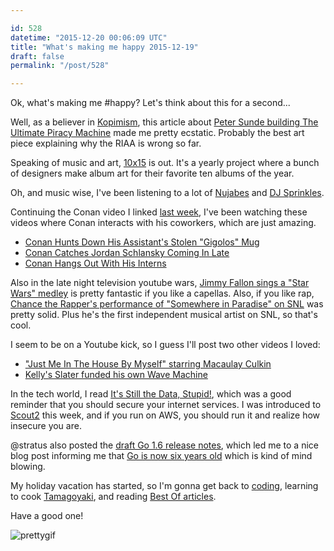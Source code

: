 ```yaml
---

id: 528
datetime: "2015-12-20 00:06:09 UTC"
title: "What's making me happy 2015-12-19"
draft: false
permalink: "/post/528"

---
```


Ok, what's making me #happy? Let's think about this for a second...

Well, as a believer in [Kopimism](https://en.wikipedia.org/wiki/Missionary_Church_of_Kopimism), this article about [Peter Sunde building The Ultimate Piracy Machine](https://torrentfreak.com/pirate-bay-founder-builds-the-ultimate-piracy-machine-151219/) made me pretty ecstatic. Probably the best art piece explaining why the RIAA is wrong so far.

Speaking of music and art, [10x15](http://www.10x2015.com/) is out. It's a yearly project where a bunch of designers make album art for their favorite ten albums of the year.

Oh, and music wise, I've been listening to a lot of [Nujabes](https://en.wikipedia.org/wiki/Nujabes) and [DJ Sprinkles](https://en.wikipedia.org/wiki/Terre_Thaemlitz). 

Continuing the Conan video I linked [last week](https://writing.natwelch.com/post/426), I've been watching these videos where Conan interacts with his coworkers, which are just amazing.

 - [Conan Hunts Down His Assistant's Stolen "Gigolos" Mug](https://www.youtube.com/watch?v=ZI8QZ2WN-Xo&feature=youtu.be)
 - [Conan Catches Jordan Schlansky Coming In Late](https://youtu.be/Auh74d_OG8Y)
 - [Conan Hangs Out With His Interns](https://youtu.be/ffVbnPjl86A)

Also in the late night television youtube wars, [Jimmy Fallon sings a "Star Wars" medley](https://www.youtube.com/watch?v=ZTLAx3VDX7g&feature=youtu.be) is pretty fantastic if you like a capellas. Also, if you like rap, [Chance the Rapper's performance of "Somewhere in Paradise" on SNL](http://pitchfork.com/news/62515-chance-the-rapper-performs-somewhere-in-paradise-with-jeremih-on-saturday-night-live/) was pretty solid. Plus he's the first independent musical artist on SNL, so that's cool.

I seem to be on a Youtube kick, so I guess I'll post two other videos I loved:

 - ["Just Me In The House By Myself" starring Macaulay Culkin](https://www.youtube.com/watch?v=yh7-wAy_8ss&feature=youtu.be)
 - [Kelly's Slater funded his own Wave Machine](https://vimeo.com/149396475)

In the tech world, I read [It's Still the Data, Stupid!](https://blog.shodan.io/its-still-the-data-stupid/), which was a good reminder that you should secure your internet services. I was introduced to [Scout2](https://github.com/iSECPartners/Scout2) this week, and if you run on AWS, you should run it and realize how insecure you are. 

@stratus also posted the [draft Go 1.6 release notes](https://tip.golang.org/doc/go1.6), which led me to a nice blog post informing me that [Go is now six years old](https://blog.golang.org/6years) which is kind of mind blowing.

My holiday vacation has started, so I'm gonna get back to [coding](https://github.com/icco?tab=activity), learning to cook [Tamagoyaki](http://www.justonecookbook.com/tamagoyaki-japanese-rolled-omelette/), and reading [Best Of articles](https://pinboard.in/t:bestof).

Have a good one!

![prettygif](http://cl.natw.me/e8AQ/d)


